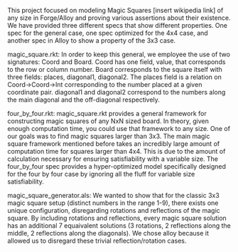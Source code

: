 This project focused on modeling Magic Squares [insert wikipedia link] of any size in Forge/Alloy and
proving various assertions about their existence. We have provided three different specs that show
different properties. One spec for the general case, one spec optimized for the 4x4 case, 
and another spec in Alloy to show a property of the 3x3 case.

magic_square.rkt:
In order to keep this general, we employee the use of two signatures: Coord and Board. 
Coord has one field, value, that corresponds to the row or column number.
Board corresponds to the square itself with three fields: places, diagonal1, diagonal2. 
The places field is a relation on Coord->Coord->Int corresponding to the number placed at 
a given coordinate pair.
diagonal1 and diagonal2 correspond to the numbers along the main diagonal and the off-diagonal
respectively.

four_by_four.rkt:
magic_square.rkt provides a general framework for constructing magic squares of any NxN sized board.
In theory, given enough computation time, you could use that framework to any size. One of our goals
was to find magic squares larger than 3x3. The main magic square framework mentioned before takes
an incredibly large amount of computation time for squares larger than 4x4. This is due to
the amount of calculation necessary for ensuring satisfiability with a variable size. 
The four_by_four spec provides a hyper-optimized model specifically designed for the 
four by four case by ignoring all the fluff for variable size satisfiability.

magic_square_generator.als: 
We wanted to show that for the classic 3x3 magic square setup (distinct numbers in the range 1-9),
there exists one unique configuration, disregarding rotations and reflections of the magic square.
By including rotations and reflections, every magic square solution has an additional 7 equaivalent
solutions (3 rotations, 2 reflections along the middle, 2 reflections along the diagonals). We 
chose alloy because it allowed us to disregard these trivial reflection/rotation cases.


